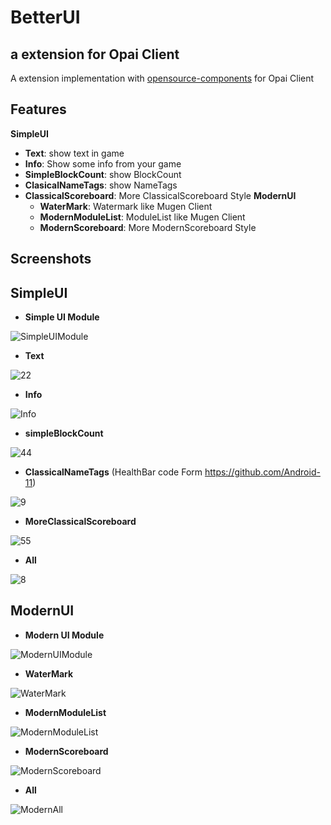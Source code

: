 #  BetterUI
## a extension for Opai Client
A extension implementation with [opensource-components](https://github.com/opai-client/opensource-components) for Opai Client

## Features
**SimpleUI**
- **Text**: show text in game
- **Info**: Show some info from your game
- **SimpleBlockCount**: show BlockCount
- **ClasicalNameTags**: show NameTags
- **ClassicalScoreboard**: More ClassicalScoreboard Style
**ModernUI**
  - **WaterMark**: Watermark like Mugen Client
  - **ModernModuleList**: ModuleList like Mugen Client
  - **ModernScoreboard**: More ModernScoreboard Style
## Screenshots

## SimpleUI

- **Simple UI Module**

![SimpleUIModule](https://github.com/user-attachments/assets/92e9aeef-0fa2-4ffe-a5d5-8b1519c26c0c)

- **Text**

![22](https://github.com/user-attachments/assets/d6d4f6d1-9ff6-46ba-b802-033726e8cfde)


- **Info**

![Info](https://github.com/user-attachments/assets/012b11dd-f647-423a-9823-86834fb16161)

- **simpleBlockCount**

![44](https://github.com/user-attachments/assets/810b39b3-8b92-4866-8847-eb67d2efb5f6)


- **ClassicalNameTags**
(HealthBar code Form https://github.com/Android-11)

![9](https://github.com/user-attachments/assets/5a6ba4f1-c26e-4191-ad5d-c9eb5657a0fd)


- **MoreClassicalScoreboard**

![55](https://github.com/user-attachments/assets/85e6cfb5-9e3d-4d74-bbeb-905cd147dfbb)


- **All**

![8](https://github.com/user-attachments/assets/3e0443d6-86c4-47ad-b730-1611cb276dbf)

## ModernUI

- **Modern UI Module**

![ModernUIModule](https://github.com/user-attachments/assets/4d85556d-8bd9-48d9-88e3-0fef45967142)

- **WaterMark**

![WaterMark](https://github.com/user-attachments/assets/fac5d4e8-02fc-4176-a1db-0e63e7163867)

- **ModernModuleList**

![ModernModuleList](https://github.com/user-attachments/assets/4b29327a-3ca5-4f7d-b937-e29ec0175c5d)

- **ModernScoreboard**

![ModernScoreboard](https://github.com/user-attachments/assets/cddaeff8-274b-46b5-babe-fb669879cb27)

- **All**

![ModernAll](https://github.com/user-attachments/assets/23528903-9a8b-4cc6-9ee5-e559c094a8b1)
